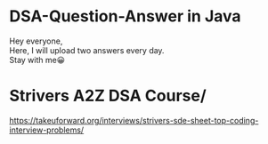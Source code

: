 # DSA-Question-Answer in Java
  Hey everyone,<br>
  Here, I will upload two answers every day.<br>
  Stay with me😀
# Strivers A2Z DSA Course/<br>
https://takeuforward.org/interviews/strivers-sde-sheet-top-coding-interview-problems/
